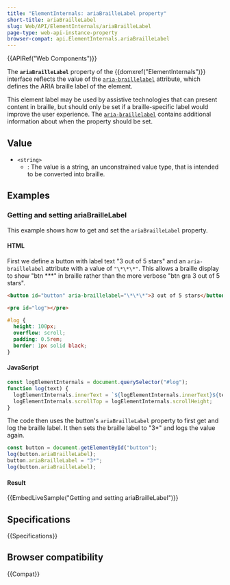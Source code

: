 ```yaml
---
title: "ElementInternals: ariaBrailleLabel property"
short-title: ariaBrailleLabel
slug: Web/API/ElementInternals/ariaBrailleLabel
page-type: web-api-instance-property
browser-compat: api.ElementInternals.ariaBrailleLabel
---
```


{{APIRef("Web Components")}}

The **`ariaBrailleLabel`** property of the {{domxref("ElementInternals")}} interface reflects the value of the [`aria-braillelabel`](/en-US/docs/Web/Accessibility/ARIA/Reference/Attributes/aria-braillelabel) attribute, which defines the ARIA braille label of the element.

This element label may be used by assistive technologies that can present content in braille, but should only be set if a braille-specific label would improve the user experience.
The [`aria-braillelabel`](/en-US/docs/Web/Accessibility/ARIA/Reference/Attributes/aria-braillelabel) contains additional information about when the property should be set.

## Value

- `<string>`
  - : The value is a string, an unconstrained value type, that is intended to be converted into braille.

## Examples

### Getting and setting ariaBrailleLabel

This example shows how to get and set the `ariaBrailleLabel` property.

#### HTML

First we define a button with label text "3 out of 5 stars" and an `aria-braillelabel` attribute with a value of `"\*\*\*"`.
This allows a braille display to show "btn \*\*\*" in braille rather than the more verbose "btn gra 3 out of 5 stars".

```html
<button id="button" aria-braillelabel="\*\*\*">3 out of 5 stars</button>
```

```html hidden
<pre id="log"></pre>
```

```css hidden
#log {
  height: 100px;
  overflow: scroll;
  padding: 0.5rem;
  border: 1px solid black;
}
```

#### JavaScript

```js hidden
const logElementInternals = document.querySelector("#log");
function log(text) {
  logElementInternals.innerText = `${logElementInternals.innerText}${text}\n`;
  logElementInternals.scrollTop = logElementInternals.scrollHeight;
}
```

The code then uses the button's `ariaBrailleLabel` property to first get and log the braille label.
It then sets the braille label to "3\*" and logs the value again.

```js
const button = document.getElementById("button");
log(button.ariaBrailleLabel);
button.ariaBrailleLabel = "3*";
log(button.ariaBrailleLabel);
```

#### Result

{{EmbedLiveSample("Getting and setting ariaBrailleLabel")}}

## Specifications

{{Specifications}}

## Browser compatibility

{{Compat}}
